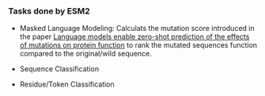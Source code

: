 ### Tasks done by ESM2

- Masked Language Modeling: Calculats the mutation score introduced in the paper [Language models enable zero-shot prediction of the effects of mutations on protein function](https://www.biorxiv.org/content/10.1101/2021.07.09.450648v2) to rank the mutated sequences function compared to the original/wild sequence. 

- Sequence Classification

- Residue/Token Classification
